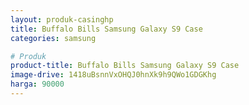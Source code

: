 ```yaml
---
layout: produk-casinghp
title: Buffalo Bills Samsung Galaxy S9 Case
categories: samsung

# Produk
product-title: Buffalo Bills Samsung Galaxy S9 Case
image-drive: 1418uBsnnVxOHQJ0hnXk9h9QWo1GDGKhg
harga: 90000
---
```

